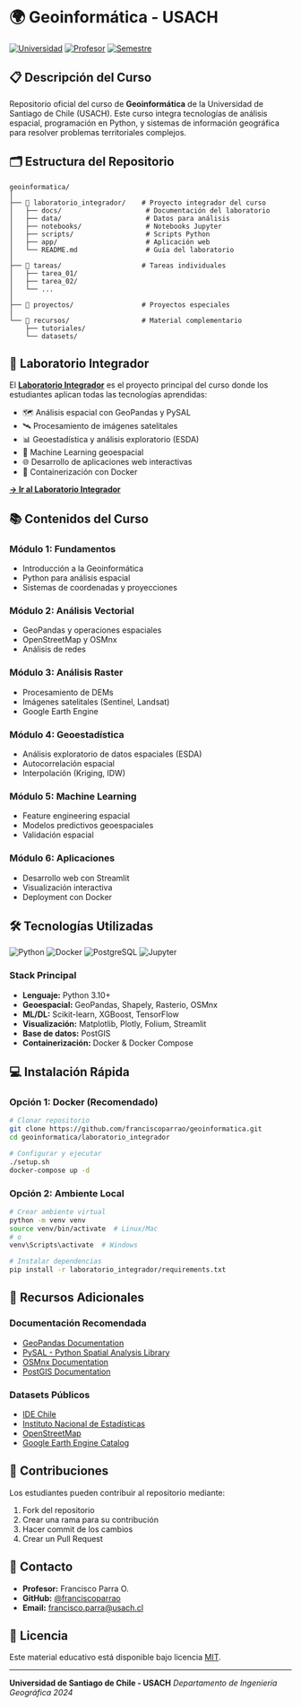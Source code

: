 # 🌍 Geoinformática - USACH

[![Universidad](https://img.shields.io/badge/Universidad-USACH-blue)](https://www.usach.cl)
[![Profesor](https://img.shields.io/badge/Profesor-Francisco%20Parra%20O.-green)](https://github.com/franciscoparrao)
[![Semestre](https://img.shields.io/badge/Semestre-2024--1-yellow)](https://github.com/franciscoparrao/geoinformatica)

## 📋 Descripción del Curso

Repositorio oficial del curso de **Geoinformática** de la Universidad de Santiago de Chile (USACH). Este curso integra tecnologías de análisis espacial, programación en Python, y sistemas de información geográfica para resolver problemas territoriales complejos.

## 🗂️ Estructura del Repositorio

```
geoinformatica/
│
├── 🔬 laboratorio_integrador/    # Proyecto integrador del curso
│   ├── docs/                     # Documentación del laboratorio
│   ├── data/                     # Datos para análisis
│   ├── notebooks/                # Notebooks Jupyter
│   ├── scripts/                  # Scripts Python
│   ├── app/                      # Aplicación web
│   └── README.md                 # Guía del laboratorio
│
├── 📝 tareas/                    # Tareas individuales
│   ├── tarea_01/
│   ├── tarea_02/
│   └── ...
│
├── 🎯 proyectos/                 # Proyectos especiales
│
└── 📖 recursos/                  # Material complementario
    ├── tutoriales/
    └── datasets/
```

## 🚀 Laboratorio Integrador

El **[Laboratorio Integrador](./laboratorio_integrador/)** es el proyecto principal del curso donde los estudiantes aplican todas las tecnologías aprendidas:

- 🗺️ Análisis espacial con GeoPandas y PySAL
- 🛰️ Procesamiento de imágenes satelitales
- 📊 Geoestadística y análisis exploratorio (ESDA)
- 🤖 Machine Learning geoespacial
- 🌐 Desarrollo de aplicaciones web interactivas
- 🐳 Containerización con Docker

[**→ Ir al Laboratorio Integrador**](./laboratorio_integrador/)

## 📚 Contenidos del Curso

### Módulo 1: Fundamentos
- Introducción a la Geoinformática
- Python para análisis espacial
- Sistemas de coordenadas y proyecciones

### Módulo 2: Análisis Vectorial
- GeoPandas y operaciones espaciales
- OpenStreetMap y OSMnx
- Análisis de redes

### Módulo 3: Análisis Raster
- Procesamiento de DEMs
- Imágenes satelitales (Sentinel, Landsat)
- Google Earth Engine

### Módulo 4: Geoestadística
- Análisis exploratorio de datos espaciales (ESDA)
- Autocorrelación espacial
- Interpolación (Kriging, IDW)

### Módulo 5: Machine Learning
- Feature engineering espacial
- Modelos predictivos geoespaciales
- Validación espacial

### Módulo 6: Aplicaciones
- Desarrollo web con Streamlit
- Visualización interactiva
- Deployment con Docker

## 🛠️ Tecnologías Utilizadas

![Python](https://img.shields.io/badge/Python-3.10%2B-blue?logo=python)
![Docker](https://img.shields.io/badge/Docker-20.10%2B-blue?logo=docker)
![PostgreSQL](https://img.shields.io/badge/PostgreSQL-15%2B-blue?logo=postgresql)
![Jupyter](https://img.shields.io/badge/Jupyter-Lab-orange?logo=jupyter)

### Stack Principal
- **Lenguaje:** Python 3.10+
- **Geoespacial:** GeoPandas, Shapely, Rasterio, OSMnx
- **ML/DL:** Scikit-learn, XGBoost, TensorFlow
- **Visualización:** Matplotlib, Plotly, Folium, Streamlit
- **Base de datos:** PostGIS
- **Containerización:** Docker & Docker Compose

## 💻 Instalación Rápida

### Opción 1: Docker (Recomendado)
```bash
# Clonar repositorio
git clone https://github.com/franciscoparrao/geoinformatica.git
cd geoinformatica/laboratorio_integrador

# Configurar y ejecutar
./setup.sh
docker-compose up -d
```

### Opción 2: Ambiente Local
```bash
# Crear ambiente virtual
python -m venv venv
source venv/bin/activate  # Linux/Mac
# o
venv\Scripts\activate  # Windows

# Instalar dependencias
pip install -r laboratorio_integrador/requirements.txt
```

## 📖 Recursos Adicionales

### Documentación Recomendada
- [GeoPandas Documentation](https://geopandas.org)
- [PySAL - Python Spatial Analysis Library](https://pysal.org)
- [OSMnx Documentation](https://osmnx.readthedocs.io)
- [PostGIS Documentation](https://postgis.net/docs/)

### Datasets Públicos
- [IDE Chile](https://www.ide.cl)
- [Instituto Nacional de Estadísticas](https://www.ine.cl)
- [OpenStreetMap](https://www.openstreetmap.org)
- [Google Earth Engine Catalog](https://developers.google.com/earth-engine/datasets)

## 👥 Contribuciones

Los estudiantes pueden contribuir al repositorio mediante:
1. Fork del repositorio
2. Crear una rama para su contribución
3. Hacer commit de los cambios
4. Crear un Pull Request

## 📧 Contacto

- **Profesor:** Francisco Parra O.
- **GitHub:** [@franciscoparrao](https://github.com/franciscoparrao)
- **Email:** francisco.parra@usach.cl

## 📄 Licencia

Este material educativo está disponible bajo licencia [MIT](LICENSE).

---

**Universidad de Santiago de Chile - USACH**
*Departamento de Ingeniería Geográfica*
*2024*
